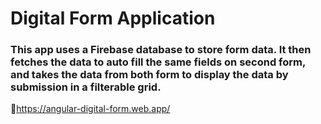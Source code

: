 <h1>Digital Form Application</h1>

<h3>This app uses a Firebase database to store form data. It then fetches the data to auto fill the same fields on second form, and takes the data from both form to display the data by submission in a filterable grid.</h3>

🔗https://angular-digital-form.web.app/
